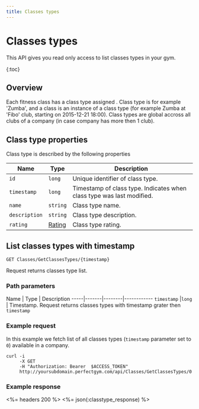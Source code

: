 ```yaml
---
title: Classes types
---
```


# Classes types

This API gives you read only access to list classes types in your gym.

{:toc}



## Overview

Each fitness class has a class type assigned . Class type is for example 'Zumba', 
and a class is an instance of a class type (for example Zumba at 'Fibo' club, starting on 2015-12-21 18:00).
Class types are global accross all clubs of a company (in case company has more then 1 club).


## <a name="properties"></a>Class type properties

Class type is described by the following properties

Name         | Type     | Description
-----|-------|-----------------------
`id`         |`long`    | Unique identifier of class type.
`timestamp`  |`long`    | Timestamp of class type. Indicates when class type was last modified.
`name`       |`string`  | Class type name.
`description`|`string`  | Class type description.
`rating`     |[Rating][]| Class type rating.



## List classes types with timestamp

    GET Classes/GetClassesTypes/{timestamp}

Request returns classes type list.


### Path parameters

Name         | Type   | Description
-----|-------|--------|------------
`timestamp`  |`long`  | Timestamp. Request returns classes types with timestamp grater then `timestamp`


### Example request

In this example we fetch list of all classes types (`timestamp` parameter set to `0`) 
available in a company.

``` command-line
curl -i 
     -X GET 
     -H "Authorization: Bearer  $ACCESS_TOKEN"  
     http://yoursubdomain.perfectgym.com/api/Classes/GetClassesTypes/0
```


### Example response

<%= headers 200 %>
<%= json(:classtype_response) %>


[Rating]:  /api/classes/ratings#properties